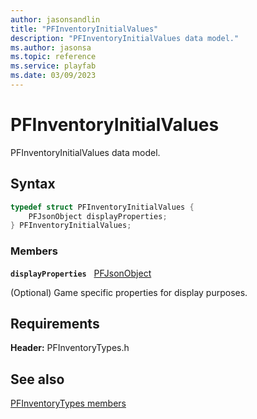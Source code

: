 ```yaml
---
author: jasonsandlin
title: "PFInventoryInitialValues"
description: "PFInventoryInitialValues data model."
ms.author: jasonsa
ms.topic: reference
ms.service: playfab
ms.date: 03/09/2023
---
```


# PFInventoryInitialValues  

PFInventoryInitialValues data model.  

## Syntax  
  
```cpp
typedef struct PFInventoryInitialValues {  
    PFJsonObject displayProperties;  
} PFInventoryInitialValues;  
```
  
### Members  
  
**`displayProperties`** &nbsp; [PFJsonObject](../../pftypes/structs/pfjsonobject.md)  
  
(Optional) Game specific properties for display purposes.
  
  
## Requirements  
  
**Header:** PFInventoryTypes.h
  
## See also  
[PFInventoryTypes members](../pfinventorytypes_members.md)  

  
  
